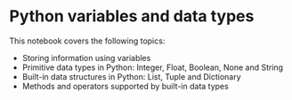 # Python variables and data types
This notebook covers the following topics:  
- Storing information using variables 
- Primitive data types in Python: Integer, Float, Boolean, None and String 
- Built-in data structures in Python: List, Tuple and Dictionary 
- Methods and operators supported by built-in data types

